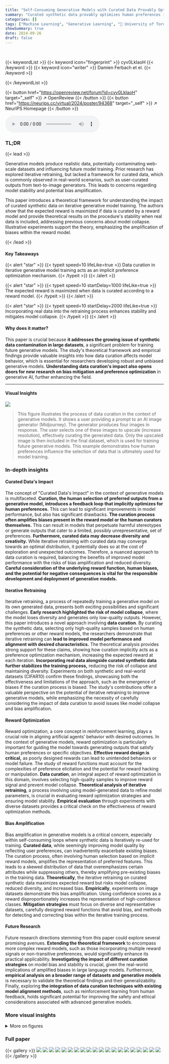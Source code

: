 ```yaml
---
title: "Self-Consuming Generative Models with Curated Data Provably Optimize Human Preferences"
summary: "Curated synthetic data provably optimizes human preferences in iterative generative model training, maximizing expected reward while mitigating variance."
categories: []
tags: ["Machine Learning", "Generative Learning", "🏢 University of Toronto",]
showSummary: true
date: 2024-09-26
draft: false
---
```


<br>

{{< keywordList >}}
{{< keyword icon="fingerprint" >}} cyv0LkIaoH {{< /keyword >}}
{{< keyword icon="writer" >}} Damien Ferbach et el. {{< /keyword >}}
 
{{< /keywordList >}}

{{< button href="https://openreview.net/forum?id=cyv0LkIaoH" target="_self" >}}
↗ OpenReview
{{< /button >}}
{{< button href="https://neurips.cc/virtual/2024/poster/94368" target="_self" >}}
↗ NeurIPS Homepage
{{< /button >}}


<audio controls>
    <source src="https://ai-paper-reviewer.com/cyv0LkIaoH/podcast.wav" type="audio/wav">
    Your browser does not support the audio element.
</audio>


### TL;DR


{{< lead >}}

Generative models produce realistic data, potentially contaminating web-scale datasets and influencing future model training.  Prior research has explored iterative retraining, but lacked a framework for curated data, which is commonly observed in real-world scenarios, such as user-curated outputs from text-to-image generators.  This leads to concerns regarding model stability and potential bias amplification.

This paper introduces a theoretical framework for understanding the impact of curated synthetic data on iterative generative model training.  The authors show that the expected reward is maximized if data is curated by a reward model and provide theoretical results on the procedure's stability when real data is included, addressing previous concerns about model collapse.  Illustrative experiments support the theory, emphasizing the amplification of biases within the reward model.

{{< /lead >}}


#### Key Takeaways

{{< alert "star" >}}
{{< typeit speed=10 lifeLike=true >}} Data curation in iterative generative model training acts as an implicit preference optimization mechanism. {{< /typeit >}}
{{< /alert >}}

{{< alert "star" >}}
{{< typeit speed=10 startDelay=1000 lifeLike=true >}} The expected reward is maximized when data is curated according to a reward model. {{< /typeit >}}
{{< /alert >}}

{{< alert "star" >}}
{{< typeit speed=10 startDelay=2000 lifeLike=true >}} Incorporating real data into the retraining process enhances stability and mitigates model collapse. {{< /typeit >}}
{{< /alert >}}

#### Why does it matter?
This paper is crucial because **it addresses the growing issue of synthetic data contamination in large datasets**, a significant problem for training future generative models. The study's theoretical framework and empirical findings provide valuable insights into how data curation affects model behavior, which is essential for researchers developing robust and unbiased generative models. **Understanding data curation's impact also opens doors for new research on bias mitigation and preference optimization** in generative AI, further enhancing the field.

------
#### Visual Insights



![](https://ai-paper-reviewer.com/cyv0LkIaoH/figures_1_1.jpg)

> This figure illustrates the process of data curation in the context of generative models.  It shows a user providing a prompt to an AI image generator (Midjourney). The generator produces four images in response. The user selects one of these images to upscale (increase resolution), effectively curating the generated data. Only the upscaled image is then included in the final dataset, which is used for training future generative models.  This example demonstrates how human preferences influence the selection of data that is ultimately used for model training.







### In-depth insights


#### Curated Data's Impact
The concept of "Curated Data's Impact" in the context of generative models is multifaceted.  **Curation, the human selection of preferred outputs from a generative model, introduces a feedback loop that implicitly optimizes for human preferences.** This can lead to significant improvements in model performance, but also has significant drawbacks.  **The curation process often amplifies biases present in the reward model or the human curators themselves.** This can result in models that perpetuate harmful stereotypes or generate outputs that cater to a limited, possibly unrepresentative, set of preferences.  **Furthermore, curated data may decrease diversity and creativity.** While iterative retraining with curated data may converge towards an optimal distribution, it potentially does so at the cost of exploration and unexpected outcomes.  Therefore, a nuanced approach to data curation is required, balancing the benefits of improved model performance with the risks of bias amplification and reduced diversity.  **Careful consideration of the underlying reward function, human biases, and the potential for negative consequences is vital for the responsible development and deployment of generative models.**

#### Iterative Retraining
Iterative retraining, a process of repeatedly training a generative model on its own generated data, presents both exciting possibilities and significant challenges.  **Early research highlighted the risk of model collapse**, where the model loses diversity and generates only low-quality outputs. However, this paper introduces a novel approach involving **data curation**. By curating the synthetic data, selecting only high-quality samples based on human preferences or other reward models, the researchers demonstrate that iterative retraining can **lead to improved model performance and alignment with desired characteristics.** The theoretical analysis provides strong support for these claims, showing how curation implicitly acts as a preference optimization mechanism, increasing the expected reward at each iteration.  **Incorporating real data alongside curated synthetic data further stabilizes the training process,** reducing the risk of collapse and maintaining diversity.  Experiments on both synthetic and real-world datasets (CIFAR10) confirm these findings, showcasing both the effectiveness and limitations of the approach, such as the emergence of biases if the curation process is biased. The study's contributions offer a valuable perspective on the potential of iterative retraining to improve generative models, while emphasizing the necessity of carefully considering the impact of data curation to avoid issues like model collapse and bias amplification.

#### Reward Optimization
Reward optimization, a core concept in reinforcement learning, plays a crucial role in aligning artificial agents' behavior with desired outcomes.  In the context of generative models, reward optimization is particularly important for guiding the model towards generating outputs that satisfy human preferences or specific objectives.  **Effective reward design is critical,** as poorly designed rewards can lead to unintended behaviors or model failure.  The study of reward functions must account for the complexities of preference elicitation and the potential for reward hacking or manipulation.  **Data curation**, an integral aspect of reward optimization in this domain, involves selecting high-quality samples to improve reward signal and prevent model collapse. **Theoretical analysis of iterative retraining**, a process involving using model-generated data to refine model parameters, is crucial in evaluating reward optimization strategies and ensuring model stability.  **Empirical evaluation** through experiments with diverse datasets provides a critical check on the effectiveness of reward optimization methods.

#### Bias Amplification
Bias amplification in generative models is a critical concern, especially within self-consuming loops where synthetic data is iteratively re-used for training.  **Curated data**, while seemingly improving model quality by reflecting user preferences, can inadvertently exacerbate existing biases.  The curation process, often involving human selection based on implicit reward models, amplifies the representation of preferred features. This leads to a skewed distribution of data that overemphasizes certain attributes while suppressing others, thereby amplifying pre-existing biases in the training data.  **Theoretically**, the iterative retraining on curated synthetic data maximizes expected reward but risks model collapse, reduced diversity, and increased bias.  **Empirically**, experiments on image datasets demonstrate this bias amplification. Using confidence scores as a reward disproportionately increases the representation of high-confidence classes. **Mitigation strategies** must focus on diverse and representative datasets, carefully designed reward functions that avoid bias, and methods for detecting and correcting bias within the iterative training process.

#### Future Research
Future research directions stemming from this paper could explore several promising avenues.  **Extending the theoretical framework** to encompass more complex reward models, such as those incorporating multiple reward signals or non-transitive preferences, would significantly enhance its practical applicability.  **Investigating the impact of different curation strategies** on model bias and stability is crucial, given the real-world implications of amplified biases in large language models.  Furthermore, **empirical analysis on a broader range of datasets and generative models** is necessary to validate the theoretical findings and their generalizability.  Finally, exploring **the integration of data curation techniques with existing model alignment methods**, such as reinforcement learning from human feedback, holds significant potential for improving the safety and ethical considerations associated with advanced generative models.


### More visual insights

<details>
<summary>More on figures
</summary>


![](https://ai-paper-reviewer.com/cyv0LkIaoH/figures_8_1.jpg)

> This figure shows the results of an experiment on the CIFAR-10 dataset.  The left panel displays the proportion of 'Airplane' class images and the proportion of all other classes over 10 retraining iterations. The right panel shows the average reward over the same iterations.  The experiment used curated synthetic data, where samples were filtered based on a reward function related to the probability of the classifier for the airplane class. As predicted by Theorem 2.3, the proportion of airplane images increases while the proportion of other classes decreases.  The average reward also increases over iterations, as expected.


![](https://ai-paper-reviewer.com/cyv0LkIaoH/figures_8_2.jpg)

> This figure shows the results of experiments on the CIFAR-10 dataset.  Two scenarios are compared: one where only curated synthetic data is used for retraining, and another where a mixture of real and curated synthetic data is used. The left-hand side plots show how the proportion of each image class changes over multiple retraining steps when using only curated synthetic data.  There is a clear bias amplification where some classes dominate the model's output. The right-hand side plots show the same experiment but using a mixture of real and curated synthetic data. In this setting, the class proportions remain more stable and the increase of the average reward shows the benefits of this approach. 


![](https://ai-paper-reviewer.com/cyv0LkIaoH/figures_26_1.jpg)

> This figure shows the results of an experiment on a mixture of Gaussian dataset using iterative retraining with and without real data. The top row shows the results when only curated synthetic data is used at each retraining step, while the bottom row shows the results when a mixture of real and curated synthetic data is used. The images show the model's learned distribution at different iterations.


![](https://ai-paper-reviewer.com/cyv0LkIaoH/figures_26_2.jpg)

> This figure shows the results of an experiment on a 'two moons' dataset using iterative retraining with and without curated synthetic data.  The top row displays the results when only curated synthetic data is used for retraining, demonstrating the model's tendency to collapse towards high-reward regions.  The bottom row shows the results when a mixture of real and curated synthetic data is used. This demonstrates that adding real data helps maintain the diversity and stability of the model, preventing collapse.


![](https://ai-paper-reviewer.com/cyv0LkIaoH/figures_27_1.jpg)

> This figure shows three heatmaps. The first heatmap (a) visualizes the level sets of the reward function used in the experiments, which is defined as the negative distance to the closest center of a mixture of Gaussians, clipped to be non-negative. The second heatmap (b) shows the density of the initial mixture of Gaussians distribution used for training. The third heatmap (c) displays the theoretical limit density, as predicted by the theorems in the paper, which is obtained by re-weighting the initial density to maximize the expected reward, focusing on the level sets of the reward function.  The figure illustrates the convergence of the iterative retraining process to a distribution concentrated on the highest reward regions.


![](https://ai-paper-reviewer.com/cyv0LkIaoH/figures_27_2.jpg)

> This figure shows the results of an experiment using the 'two moons' dataset.  The top row illustrates the iterative retraining process using only curated synthetic data, showing a progressive collapse towards a single mode. The bottom row displays the same process, but with real data re-injected at each step, demonstrating increased stability and the preservation of both modes.


![](https://ai-paper-reviewer.com/cyv0LkIaoH/figures_28_1.jpg)

> This figure shows the Fréchet Inception Distance (FID), precision, and recall scores across multiple retraining steps when a filtering process is applied to the synthetic data. The reward function used in the filtering process is defined as r(x) = γ · q0(x), where γ = 5, and q0(x) is the probability assigned to class 0 by a classifier.  The figure illustrates the impact of the retraining process on the generated data’s quality. High FID indicates poor image quality and low FID indicates higher similarity to real images. Precision and recall show how effectively the filtering selects samples corresponding to the chosen reward function.


![](https://ai-paper-reviewer.com/cyv0LkIaoH/figures_28_2.jpg)

> This figure shows the results of experiments on the CIFAR-10 dataset. The left panel shows the effect of retraining a model solely on curated synthetic data, where the reward is based on classifier confidence. This leads to an increase in the average reward but also to a skewed distribution of classes, indicating bias amplification.  The right panel demonstrates the effect of retraining on a mixture of real and curated synthetic data.  Here, increased stability is observed alongside continued reward augmentation, suggesting that the inclusion of real data mitigates the negative effects of bias amplification observed when using only synthetic data.


![](https://ai-paper-reviewer.com/cyv0LkIaoH/figures_28_3.jpg)

> This figure shows the FID, precision, and recall scores over 20 retraining steps on the CIFAR-10 dataset.  The reward function used for filtering is based on the confidence of a classifier, and real data is re-injected at each step. The results show that the FID remains stable, precision increases and recall remains relatively stable, demonstrating the positive impact of re-injecting real data on stability, in contrast to the instability that can occur when only using curated synthetic data.


![](https://ai-paper-reviewer.com/cyv0LkIaoH/figures_29_1.jpg)

> This figure shows the results of three independent runs of an experiment on the CIFAR-10 dataset.  The experiment involved iteratively retraining a generative model using a filtering process based on classifier confidence as a reward. The top row of plots displays the proportion of each class over multiple retraining iterations for each run. The bottom row shows the average confidence (reward) for the model over the same iterations for each run. The results across the three runs demonstrate high consistency, supporting the study's claims despite only presenting one run in the main body due to high computational cost.


![](https://ai-paper-reviewer.com/cyv0LkIaoH/figures_30_1.jpg)

> This figure illustrates the process of data curation in generative models.  A user provides a prompt (e.g., a whimsical image description). The model generates four different images based on the prompt. The user then selects only one of these images, often upscaling it to a higher resolution, before it is added to a training dataset. This curation process implicitly reflects user preferences and influences the model's future generations.


</details>






### Full paper

{{< gallery >}}
<img src="https://ai-paper-reviewer.com/cyv0LkIaoH/1.png" class="grid-w50 md:grid-w33 xl:grid-w25" />
<img src="https://ai-paper-reviewer.com/cyv0LkIaoH/2.png" class="grid-w50 md:grid-w33 xl:grid-w25" />
<img src="https://ai-paper-reviewer.com/cyv0LkIaoH/3.png" class="grid-w50 md:grid-w33 xl:grid-w25" />
<img src="https://ai-paper-reviewer.com/cyv0LkIaoH/4.png" class="grid-w50 md:grid-w33 xl:grid-w25" />
<img src="https://ai-paper-reviewer.com/cyv0LkIaoH/5.png" class="grid-w50 md:grid-w33 xl:grid-w25" />
<img src="https://ai-paper-reviewer.com/cyv0LkIaoH/6.png" class="grid-w50 md:grid-w33 xl:grid-w25" />
<img src="https://ai-paper-reviewer.com/cyv0LkIaoH/7.png" class="grid-w50 md:grid-w33 xl:grid-w25" />
<img src="https://ai-paper-reviewer.com/cyv0LkIaoH/8.png" class="grid-w50 md:grid-w33 xl:grid-w25" />
<img src="https://ai-paper-reviewer.com/cyv0LkIaoH/9.png" class="grid-w50 md:grid-w33 xl:grid-w25" />
<img src="https://ai-paper-reviewer.com/cyv0LkIaoH/10.png" class="grid-w50 md:grid-w33 xl:grid-w25" />
<img src="https://ai-paper-reviewer.com/cyv0LkIaoH/11.png" class="grid-w50 md:grid-w33 xl:grid-w25" />
<img src="https://ai-paper-reviewer.com/cyv0LkIaoH/12.png" class="grid-w50 md:grid-w33 xl:grid-w25" />
<img src="https://ai-paper-reviewer.com/cyv0LkIaoH/13.png" class="grid-w50 md:grid-w33 xl:grid-w25" />
<img src="https://ai-paper-reviewer.com/cyv0LkIaoH/14.png" class="grid-w50 md:grid-w33 xl:grid-w25" />
<img src="https://ai-paper-reviewer.com/cyv0LkIaoH/15.png" class="grid-w50 md:grid-w33 xl:grid-w25" />
<img src="https://ai-paper-reviewer.com/cyv0LkIaoH/16.png" class="grid-w50 md:grid-w33 xl:grid-w25" />
<img src="https://ai-paper-reviewer.com/cyv0LkIaoH/17.png" class="grid-w50 md:grid-w33 xl:grid-w25" />
<img src="https://ai-paper-reviewer.com/cyv0LkIaoH/18.png" class="grid-w50 md:grid-w33 xl:grid-w25" />
<img src="https://ai-paper-reviewer.com/cyv0LkIaoH/19.png" class="grid-w50 md:grid-w33 xl:grid-w25" />
<img src="https://ai-paper-reviewer.com/cyv0LkIaoH/20.png" class="grid-w50 md:grid-w33 xl:grid-w25" />
{{< /gallery >}}